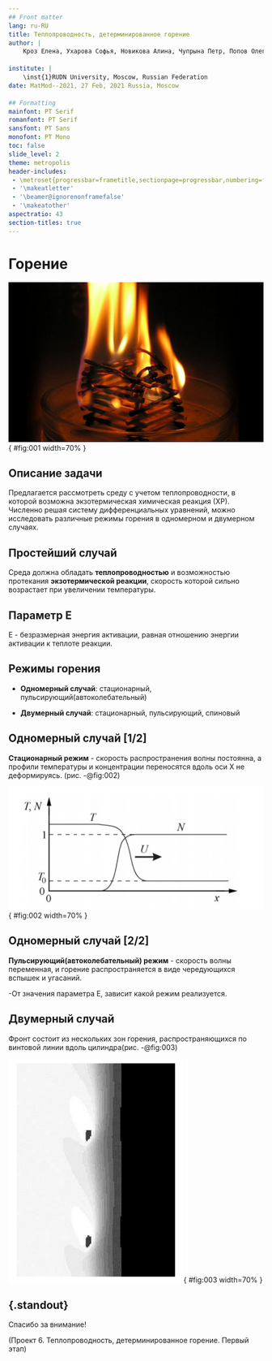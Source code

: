 ```yaml
---
## Front matter
lang: ru-RU
title: Теплопроводность, детерминированное горение
author: |
	Кроз Елена, Ухарова Софья, Новикова Алина, Чупрына Петр, Попов Олег, Ширяев Кирилл \inst{1}
	
institute: |
	\inst{1}RUDN University, Moscow, Russian Federation
date: MatMod--2021, 27 Feb, 2021 Russia, Moscow

## Formatting
mainfont: PT Serif
romanfont: PT Serif
sansfont: PT Sans
monofont: PT Mono
toc: false
slide_level: 2
theme: metropolis
header-includes: 
 - \metroset{progressbar=frametitle,sectionpage=progressbar,numbering=fraction}
 - '\makeatletter'
 - '\beamer@ignorenonframefalse'
 - '\makeatother'
aspectratio: 43
section-titles: true
---
```


# Горение
![Горение — это завораживающий и зрелищный феномен природы, одновременно являющийся интересным объектом для исследований.](1.jpg){ #fig:001 width=70% }

## Описание задачи

Предлагается рассмотреть среду с учетом теплопроводности, в которой возможна экзотермическая химическая реакция (ХР). Численно
решая систему дифференциальных уравнений, можно исследовать различные режимы горения в одномерном и двумерном случаях.

## Простейший случай

Среда должна обладать **теплопроводностью** и возможностью протекания **экзотермической реакции**, скорость которой сильно возрастает
при увеличении температуры.

## Параметр E

E - безразмерная энергия активации, равная отношению
энергии активации к теплоте реакции.

## Режимы горения

- **Одномерный случай**: стационарный, пульсирующий(автоколебательный)

- **Двумерный случай**: стационарный, пульсирующий, спиновый

## Одномерный случай [1/2]

**Стационарный режим** - скорость распространения волны постоянна, а профили температуры и концентрации переносятся вдоль оси X не деформируясь. (рис. -@fig:002)

![Стационарный режим](2.jpg){ #fig:002 width=70% }

## Одномерный случай [2/2]

**Пульсирующий(автоколебательный) режим** - скорость волны переменная, и горение распространяется в виде чередующихся вспышек и угасаний.

-От значения параметра E, зависит какой режим реализуется.


## Двумерный случай

Фронт состоит из нескольких зон горения,
распространяющихся по винтовой линии
вдоль цилиндра(рис. -@fig:003)

![Cпиновый режим](3.jpg){ #fig:003 width=70% }

## {.standout}

Спасибо за внимание!

(Проект 6. Теплопроводность, детерминированное горение. Первый этап)

